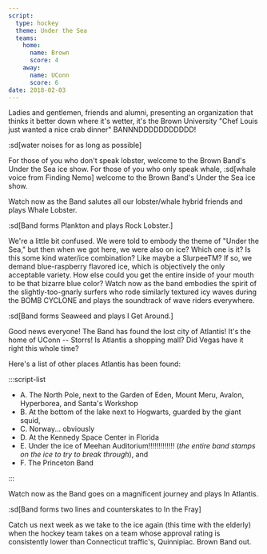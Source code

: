 ```yaml
---
script:
  type: hockey
  theme: Under the Sea
  teams:
    home:
      name: Brown
      score: 4
    away:
      name: UConn
      score: 6
date: 2018-02-03
---
```


Ladies and gentlemen, friends and alumni, presenting an organization that thinks it better down where it's wetter, it's the Brown University "Chef Louis just wanted a nice crab dinner" BANNNDDDDDDDDDDD!

:sd[water noises for as long as possible]

For those of you who don't speak lobster, welcome to the Brown Band's Under the Sea ice show. For those of you who only speak whale, :sd[whale voice from Finding Nemo] welcome to the Brown Band's Under the Sea ice show.

Watch now as the Band salutes all our lobster/whale hybrid friends and plays Whale Lobster.

:sd[Band forms Plankton and plays Rock Lobster.]

We're a little bit confused. We were told to embody the theme of "Under the Sea," but then when we got here, we were also on ice? Which one is it? Is this some kind water/ice combination? Like maybe a SlurpeeTM? If so, we demand blue-raspberry flavored ice, which is objectively the only acceptable variety. How else could you get the entire inside of your mouth to be that bizarre blue color? Watch now as the band embodies the spirit of the slightly-too-gnarly surfers who rode similarly textured icy waves during the BOMB CYCLONE and plays the soundtrack of wave riders everywhere.

:sd[Band forms Seaweed and plays I Get Around.]

Good news everyone! The Band has found the lost city of Atlantis! It's the home of UConn -- Storrs! Is Atlantis a shopping mall? Did Vegas have it right this whole time?

Here's a list of other places Atlantis has been found:

:::script-list

- A. The North Pole, next to the Garden of Eden, Mount Meru, Avalon, Hyperborea, and Santa's Workshop
- B. At the bottom of the lake next to Hogwarts, guarded by the giant squid,
- C. Norway... obviously
- D. At the Kennedy Space Center in Florida
- E. Under the ice of Meehan Auditorium!!!!!!!!!!!!! (_the entire band stamps on the ice to try to break through_), and
- F. The Princeton Band

:::

Watch now as the Band goes on a magnificent journey and plays In Atlantis.

:sd[Band forms two lines and counterskates to In the Fray]

Catch us next week as we take to the ice again (this time with the elderly) when the hockey team takes on a team whose approval rating is consistently lower than Connecticut traffic's, Quinnipiac. Brown Band out.
